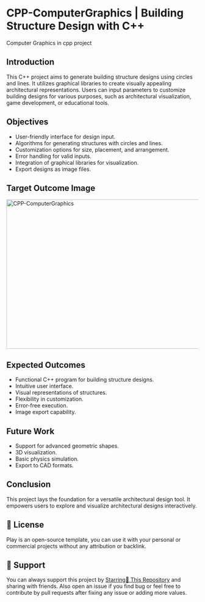 # CPP-ComputerGraphics | Building Structure Design with C++
Computer Graphics in cpp project

## Introduction
This C++ project aims to generate building structure designs using circles and lines. It utilizes graphical libraries to create visually appealing architectural representations. Users can input parameters to customize building designs for various purposes, such as architectural visualization, game development, or educational tools.

## Objectives
- User-friendly interface for design input.
- Algorithms for generating structures with circles and lines.
- Customization options for size, placement, and arrangement.
- Error handling for valid inputs.
- Integration of graphical libraries for visualization.
- Export designs as image files.

## Target Outcome Image
<a href="[https://github.com/c-onfused69/CPP-ComputerGraphics](https://github.com/c-onfused69/CPP-ComputerGraphics)" target="blank"><img align="center" src="https://raw.githubusercontent.com/c-onfused69/CPP-ComputerGraphics/master/img/cg-temp%201.jpg" alt="CPP-ComputerGraphics" height="392" width="560" /></a>


## Expected Outcomes
- Functional C++ program for building structure designs.
- Intuitive user interface.
- Visual representations of structures.
- Flexibility in customization.
- Error-free execution.
- Image export capability.

## Future Work
- Support for advanced geometric shapes.
- 3D visualization.
- Basic physics simulation.
- Export to CAD formats.

## Conclusion
This project lays the foundation for a versatile architectural design tool. It empowers users to explore and visualize architectural designs interactively.

## 📃 License

Play is an open-source template, you can use it with your personal or commercial projects without any attribution or backlink.

## 💙 Support

You can always support this project by [Starring🌟 This Repository](https://github.com/c-onfused69/CPP-ComputerGraphics)
and sharing with friends. Also open an issue if you find bug or feel free to contribute by pull requests after fixing any issue or adding more values.
